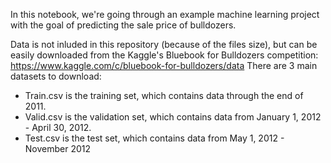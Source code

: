 In this notebook, we're going through an example machine learning project with the goal of predicting the sale price of bulldozers.

Data is not inluded in this repository (because of the files size), but can be easily downloaded from the Kaggle's Bluebook for Bulldozers competition: https://www.kaggle.com/c/bluebook-for-bulldozers/data
There are 3 main datasets to download:
- Train.csv is the training set, which contains data through the end of 2011.
- Valid.csv is the validation set, which contains data from January 1, 2012 - April 30, 2012.
- Test.csv is the test set, which contains data from May 1, 2012 - November 2012
